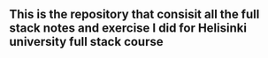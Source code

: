 ## This is the repository that consisit all the full stack notes and exercise I did for Helisinki university full stack course
